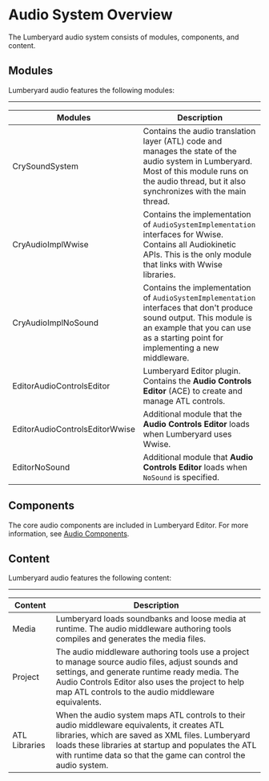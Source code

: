 # Audio System Overview<a name="audio-architecture"></a>

The Lumberyard audio system consists of modules, components, and content\.

## Modules<a name="audio-architecture-modules"></a>

Lumberyard audio features the following modules:


****  

| Modules | Description | 
| --- | --- | 
| CrySoundSystem |  Contains the audio translation layer \(ATL\) code and manages the state of the audio system in Lumberyard\. Most of this module runs on the audio thread, but it also synchronizes with the main thread\.  | 
| CryAudioImplWwise |  Contains the implementation of `AudioSystemImplementation` interfaces for Wwise\. Contains all Audiokinetic APIs\. This is the only module that links with Wwise libraries\.  | 
| CryAudioImplNoSound |  Contains the implementation of `AudioSystemImplementation` interfaces that don't produce sound output\. This module is an example that you can use as a starting point for implementing a new middleware\.  | 
| EditorAudioControlsEditor |  Lumberyard Editor plugin\. Contains the **Audio Controls Editor** \(ACE\) to create and manage ATL controls\.  | 
| EditorAudioControlsEditorWwise |  Additional module that the **Audio Controls Editor** loads when Lumberyard uses Wwise\.  | 
| EditorNoSound |  Additional module that **Audio Controls Editor** loads when `NoSound` is specified\.  | 

## Components<a name="audio-architecture-components"></a>

The core audio components are included in Lumberyard Editor\. For more information, see [Audio Components](component-components.md#component-entity-audio)\.

## Content<a name="audio-architecture-content"></a>

Lumberyard audio features the following content:


****  

| Content | Description | 
| --- | --- | 
| Media |  Lumberyard loads soundbanks and loose media at runtime\. The audio middleware authoring tools compiles and generates the media files\.  | 
| Project | The audio middleware authoring tools use a project to manage source audio files, adjust sounds and settings, and generate runtime ready media\. The Audio Controls Editor also uses the project to help map ATL controls to the audio middleware equivalents\. | 
| ATL Libraries |  When the audio system maps ATL controls to their audio middleware equivalents, it creates ATL libraries, which are saved as XML files\. Lumberyard loads these libraries at startup and populates the ATL with runtime data so that the game can control the audio system\.  | 